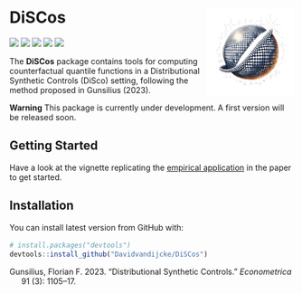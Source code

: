
<!-- README.md is generated from README.Rmd. Please edit that file -->

# DiSCos <img src="man/figures/logo.png" align="right" alt="" width="155" />

[![](http://cranlogs.r-pkg.org/badges/grand-total/DiSCos?color=blue)](https://cran.r-project.org/package=DiSCos)
[![](http://cranlogs.r-pkg.org/badges/last-month/DiSCos?color=blue)](https://cran.r-project.org/package=DiSCos)
[![](https://www.r-pkg.org/badges/version/DiSCos?color=blue)](https://cran.r-project.org/package=DiSCos)
[![](https://img.shields.io/badge/devel%20version-0.0.0.9000-blue.svg)](https://github.com/Davidvandijcke/DiSCos)
[![](https://img.shields.io/github/last-commit/Davidvandijcke/DiSCos.svg)](https://github.com/Davidvandijcke/DiSCos/commits/main)

<!-- README.mdƒ is generated from README.Rmd. Please edit that file -->

The **DiSCos** package contains tools for computing counterfactual
quantile functions in a Distributional Synthetic Controls (DiSco)
setting, following the method proposed in Gunsilius (2023).

**Warning** This package is currently under development. A first version
will be released soon.

## Getting Started

Have a look at the vignette replicating the [empirical
application](https://www.davidvandijcke.com/DiSCos/articles/Dube2019.html)
in the paper to get started.

## Installation

You can install latest version from GitHub with:

``` r
# install.packages("devtools")
devtools::install_github("Davidvandijcke/DiSCos")
```

<div id="refs" class="references csl-bib-body hanging-indent">

<div id="ref-gunsilius2023distributional" class="csl-entry">

Gunsilius, Florian F. 2023. “Distributional Synthetic Controls.”
*Econometrica* 91 (3): 1105–17.

</div>

</div>
